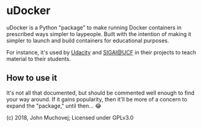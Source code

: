 # uDocker

uDocker is a Python "package" to make running Docker containers in prescribed 
ways simpler to laypeople. Built with the intention of making it simpler to
launch and build containers for educational purposes.

For instance, it's used by [Udacity](https://github.com/udacity) and 
[SIGAI@UCF](https://github.com/ucfsigai) in their projects to teach material
to their students.

## How to use it

It's not all that documented, but should be commented well enough to find your
way around. If it gains popularity, then it'll be more of a concern to expand 
the "package," until then... :joy:

(c) 2018, John Muchovej; Licensed under GPLv3.0